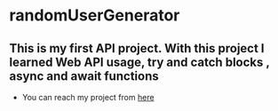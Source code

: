 # randomUserGenerator

## This is my first API project. With this project I learned Web API usage, try and catch blocks , async and await functions

- You can reach my project from [here](https://api-random-user-generator.netlify.app/)



